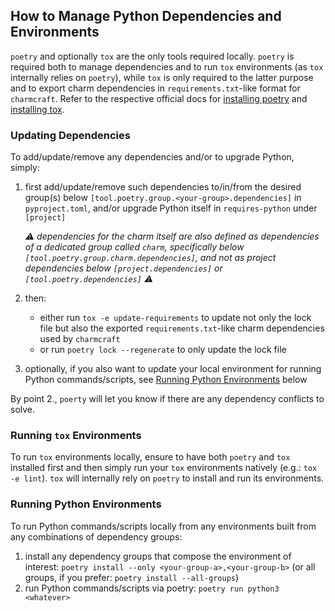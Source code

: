 ## How to Manage Python Dependencies and Environments

`poetry` and optionally `tox` are the only tools required locally. `poetry` is required both to manage dependencies and to run `tox` environments (as `tox` internally relies on `poetry`), while `tox` is only required to the latter purpose and to export charm dependencies in `requirements.txt`-like format for `charmcraft`. Refer to the respective official docs for [installing poetry](https://python-poetry.org/docs/#installation) and [installing tox](https://tox.wiki/en/latest/installation.html).


### Updating Dependencies

To add/update/remove any dependencies and/or to upgrade Python, simply:

1. first add/update/remove such dependencies to/in/from the desired group(s) below `[tool.poetry.group.<your-group>.dependencies]` in `pyproject.toml`, and/or upgrade Python itself in `requires-python` under `[project]`

    _⚠️ dependencies for the charm itself are also defined as dependencies of a dedicated group called `charm`, specifically below `[tool.poetry.group.charm.dependencies]`, and not as project dependencies below `[project.dependencies]` or `[tool.poetry.dependencies]` ⚠️_

2. then:
    - either run `tox -e update-requirements` to update not only the lock file but also the exported `requirements.txt`-like charm dependencies used by `charmcraft`
    - or run `poetry lock --regenerate` to only update the lock file

3. optionally, if you also want to update your local environment for running Python commands/scripts, see [Running Python Environments](#running-python-environments) below

By point 2., `poerty` will let you know if there are any dependency conflicts to solve.


### Running `tox` Environments

To run `tox` environments locally, ensure to have both `poetry` and `tox` installed first and then simply run your `tox` environments natively (e.g.: `tox -e lint`). `tox` will internally rely on `poetry` to install and run its environments.


### Running Python Environments

To run Python commands/scripts locally from any environments built from any combinations of dependency groups:
1. install any dependency groups that compose the environment of interest: `poetry install --only <your-group-a>,<your-group-b>` (or all groups, if you prefer: `poetry install --all-groups`)
2. run Python commands/scripts via poetry: `poetry run python3 <whatever>`
